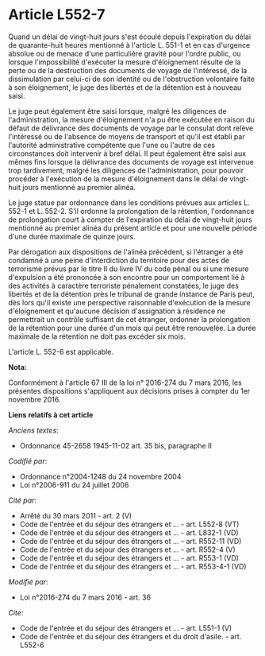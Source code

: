 # Article L552-7

Quand un délai de vingt-huit jours s'est écoulé depuis l'expiration du délai de quarante-huit heures mentionné à l'article L.
551-1 et en cas d'urgence absolue ou de menace d'une particulière gravité pour l'ordre public, ou lorsque l'impossibilité
d'exécuter la mesure d'éloignement résulte de la perte ou de la destruction des documents de voyage de l'intéressé, de la
dissimulation par celui-ci de son identité ou de l'obstruction volontaire faite à son éloignement, le juge des libertés et de
la détention est à nouveau saisi. 

Le juge peut également être saisi lorsque, malgré les diligences de l'administration, la mesure d'éloignement n'a pu être
exécutée en raison du défaut de délivrance des documents de voyage par le consulat dont relève l'intéressé ou de l'absence de
moyens de transport et qu'il est établi par l'autorité administrative compétente que l'une ou l'autre de ces circonstances
doit intervenir à bref délai. Il peut également être saisi aux mêmes fins lorsque la délivrance des documents de voyage est
intervenue trop tardivement, malgré les diligences de l'administration, pour pouvoir procéder à l'exécution de la mesure
d'éloignement dans le délai de vingt-huit jours mentionné au premier alinéa. 

Le juge statue par ordonnance dans les conditions prévues aux articles L. 552-1 et L. 552-2. S'il ordonne la prolongation de
la rétention, l'ordonnance de prolongation court à compter de l'expiration du délai de vingt-huit jours mentionné au premier
alinéa du présent article et pour une nouvelle période d'une durée maximale de quinze jours. 

Par dérogation aux dispositions de l'alinéa précédent, si l'étranger a été condamné à une peine d'interdiction du territoire
pour des actes de terrorisme prévus par le titre II du livre IV du code pénal ou si une mesure d'expulsion a été prononcée à
son encontre pour un comportement lié à des activités à caractère terroriste pénalement constatées, le juge des libertés et
de la détention près le tribunal de grande instance de Paris peut, dès lors qu'il existe une perspective raisonnable
d'exécution de la mesure d'éloignement et qu'aucune décision d'assignation à résidence ne permettrait un contrôle suffisant
de cet étranger, ordonner la prolongation de la rétention pour une durée d'un mois qui peut être renouvelée. La durée
maximale de la rétention ne doit pas excéder six mois. 

L'article L. 552-6 est applicable.

**Nota:**

Conformément à l'article 67 III de la loi n° 2016-274 du 7 mars 2016, les présentes dispositions s'appliquent aux décisions
prises à compter du 1er novembre 2016.

**Liens relatifs à cet article**

_Anciens textes_:

  - Ordonnance 45-2658 1945-11-02 art. 35 bis, paragraphe II

_Codifié par_:

  - Ordonnance n°2004-1248 du 24 novembre 2004
  - Loi n°2006-911 du 24 juillet 2006

_Cité par_:

  - Arrêté du 30 mars 2011 - art. 2 (V)
  - Code de l'entrée et du séjour des étrangers et ... - art. L552-8 (VT)
  - Code de l'entrée et du séjour des étrangers et ... - art. L832-1 (VD)
  - Code de l'entrée et du séjour des étrangers et ... - art. R552-11 (VD)
  - Code de l'entrée et du séjour des étrangers et ... - art. R552-4 (V)
  - Code de l'entrée et du séjour des étrangers et ... - art. R553-1 (VD)
  - Code de l'entrée et du séjour des étrangers et ... - art. R553-4-1 (VD)

_Modifié par_:

  - Loi n°2016-274 du 7 mars 2016 - art. 36

_Cite_:

  - Code de l'entrée et du séjour des étrangers et ... - art. L551-1 (V)
  - Code de l'entrée et du séjour des étrangers et du droit d'asile. - art. L552-6
